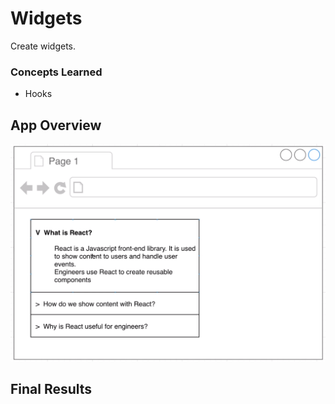 # Widgets

Create widgets.

### Concepts Learned

- Hooks

## App Overview

![overview](overview.png)

## Final Results
